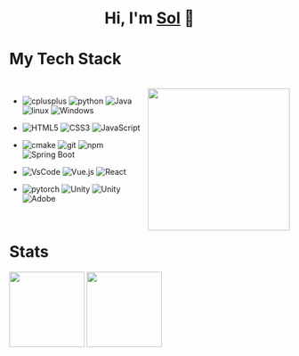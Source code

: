 <h1 align="center">Hi, I'm <a href="https://github.com/solmp">Sol</a> 👋</h1>

#  My Tech Stack

<br/>
<!-- <a href="https://github.com/solmp"><img src="https://cdn.jsdelivr.net/gh/solmp/imgurl/icon/202110171435495.gif" align="right" height="180"/></a> -->
<a href="https://github.com/solmp"><img src="https://media.giphy.com/media/SWoSkN6DxTszqIKEqv/giphy.gif" align="right" height="255"/></a>

- <img alt="cplusplus" src="https://img.shields.io/badge/C%2B%2B-00599C?style=flat-square&logo=c%2B%2B&logoColor=white" >
  <img alt="python" src="https://img.shields.io/badge/Python-3776AB?style=flat-square&logo=python&logoColor=white" >
  <img alt="Java" src="https://img.shields.io/badge/Java-cc0000?style=flat-square&logo=Java&logoColor=white" >
  <img alt="linux" src="https://img.shields.io/badge/Linux-FCC624?style=flat-square&logo=linux&logoColor=black" >
  <img alt="Windows" src="https://img.shields.io/badge/Windows-blue.svg?style=flat-square&logo=windows&logoColor=white">
  
- ![HTML5](https://img.shields.io/badge/-HTML5-%23E44D27?style=flat-square&logo=html5&logoColor=ffffff)
  ![CSS3](https://img.shields.io/badge/-CSS3-%231572B6?style=flat-square&logo=css3)
  ![JavaScript](https://img.shields.io/badge/-JavaScript-%23F7DF1C?style=flat-square&logo=javascript&logoColor=000000&labelColor=%23F7DF1C&color=%23FFCE5A)
  
- <img alt="cmake" src="https://img.shields.io/badge/CMake-blue?style=flat-square&logo=cmake&logoColor=white" >
  <img alt="git" src="https://img.shields.io/badge/Git-F05032?style=flat-square&logo=git&logoColor=white" >
  <img alt="npm" src="https://img.shields.io/badge/-NPM-CB3837?style=flat-square&logo=npm&logoColor=white" />
  <img alt="Spring Boot" src="https://img.shields.io/badge/Spring Boot-ccecec?style=flat-square&logo=Spring Boot&logoColor=##6DB33F" >
  
- ![VsCode](https://img.shields.io/badge/Editor-VSCode-blue?style=flat-square&logo=visual-studio-code&logoColor=white)
  ![Vue.js](https://img.shields.io/badge/-Vue.js-%232c3e50?style=flat-square&logo=Vue.js)
  ![React](https://img.shields.io/badge/-React-%23282C34?style=flat-square&logo=react)
  
- <img alt="pytorch" src="https://img.shields.io/badge/PyTorch-EE4C2C?style=flat-square&logo=PyTorch&logoColor=white" >
  <img alt="Unity" src="https://img.shields.io/badge/Unity-000000?style=flat-square&logo=Unity&logoColor=#FFFFFF" >
  <img alt="Unity" src="https://img.shields.io/badge/Unreal%20Engine-0E1128?style=flat-square&logo=Unreal%20Engine&logoColor=#0E1128" >
  <img alt="Adobe" src="https://img.shields.io/badge/Adobe-FF0000?style=flat-square&logo=Adobe&logoColor=#FF0000" >
<br/>

# Stats

<p align="left">
  <img align="" height="135px" src="https://github-readme-stats.vercel.app/api?username=solmp&hide_title=true&hide_border=true&show_icons=true&include_all_commits=true&line_height=21&bg_color=0,EC6C6C,FFD479,FFFC79,73FA79&theme=graywhite&locale=cn" />
  <img align="" height="135px" src="https://github-readme-stats.vercel.app/api/top-langs/?username=solmp&hide_title=true&hide_border=true&layout=compact&bg_color=0,73FA79,73FDFF,D783FF&theme=graywhite&locale=cn" />
</p>

<!-- <p align="left">
<img alt="solmp's github stats" height='230' src="https://github-readme-stats-solmp.vercel.app/api?username=solmp&show_icons=true&include_all_commits=true">
<img alt="solmp's github stats" height='230' src="https://github-readme-stats-solmp.vercel.app/api/top-langs/?username=solmp">
</p> -->
